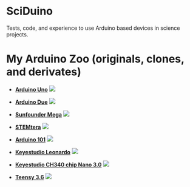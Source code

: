 # SciDuino
Tests, code, and experience to use Arduino based devices in science projects.


# My Arduino Zoo (originals, clones, and derivates)

* [**Arduino Uno**](https://store.arduino.cc/usa/arduino-uno-rev3)
![](https://store-cdn.arduino.cc/usa/catalog/product/cache/1/image/1000x750/f8876a31b63532bbba4e781c30024a0a/a/0/a000066_iso_3_1.jpg)

* [**Arduino Due**](https://store.arduino.cc/usa/arduino-due)
![](https://store-cdn.arduino.cc/usa/catalog/product/cache/1/image/1000x750/f8876a31b63532bbba4e781c30024a0a/A/0/A000062_iso_2.jpg)

* [**Sunfounder Mega**](https://www.sunfounder.com/mega-2560-compatible-with-arduino.html)
![](https://www.sunfounder.com/media/catalog/product/cache/1/image/9df78eab33525d08d6e5fb8d27136e95/1/_/1_2_6.jpg)

* [**STEMtera**](https://stemtera.com/)
![](https://cdn.sparkfun.com//assets/parts/1/1/9/4/6/10483-02.jpg)

* [**Arduino 101**](https://store.arduino.cc/usa/arduino-101)
![](https://store-cdn.arduino.cc/usa/catalog/product/cache/1/image/1000x750/f8876a31b63532bbba4e781c30024a0a/A/B/ABX00005_iso_2.jpg)

* [**Keyestudio Leonardo**](http://www.keyestudio.com/ks0248.html)
![](http://www.keyestudio.com/media/catalog/product/cache/1/image/1000x/9df78eab33525d08d6e5fb8d27136e95/k/s/ks0248_1_.jpg)

* [**Keyestudio CH340 chip Nano 3.0**](http://www.keyestudio.com/ks0173.html)
![](http://www.keyestudio.com/media/catalog/product/cache/1/image/1000x/9df78eab33525d08d6e5fb8d27136e95/k/s/ks0173_3__1.jpg)

* [**Teensy 3.6**](https://www.pjrc.com/store/teensy36.html)
![](https://cdn.sparkfun.com//assets/parts/1/1/8/9/7/14057-01.jpg)


